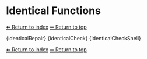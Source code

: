 # Identical Functions

[⬅ Return to index](index.md)
[⬅ Return to top](../index.md)

{identicalRepair}
{identicalCheck}
{identicalCheckShell}

[⬅ Return to index](index.md)
[⬅ Return to top](../index.md)

